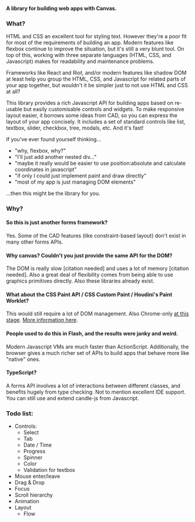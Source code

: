 #### A library for building web apps with Canvas.

### What?
HTML and CSS an excellent tool for styling text. However they're a poor fit for most of the requirements of building an app. Modern features like flexbox continue to improve the situation, but it's still a very blunt tool. On top of this, working with three separate languages (HTML, CSS, and Javascript) makes for readability and maintenance problems.

Frameworks like React and Riot, and/or modern features like shadow DOM at least help you group the HTML, CSS, and Javascript for related parts of your app together, but wouldn't it be simpler just to not use HTML and CSS at all?

This library provides a rich Javascript API for building apps based on re-usable but easily customisable controls and widgets. To make responsive layout easier, it borrows some ideas from CAD, so you can express the layout of your app concisely. It includes a set of standard controls like list, textbox, slider, checkbox, tree, modals, etc. And it's fast!

If you've ever found yourself thinking...
* "why, flexbox, why?"
* "I'll just add another nested div..."
* "maybe it really would be easier to use position:absolute and calculate coordinates in javascript"
* "if only I could just implement paint and draw directly"
* "most of my app is just managing DOM elements"

...then this might be the library for you.

### Why?

#### So this is just another forms framework?
Yes. Some of the CAD features (like constraint-based layout) don't exist in many other forms APIs.

#### Why canvas? Couldn't you just provide the same API for the DOM?
The DOM is really slow [citation needed] and uses a lot of memory [citation needed]. Also a great deal of flexibility comes from being able to use graphics primitives directly. Also these libraries already exist.

#### What about the CSS Paint API / CSS Custom Paint / Houdini's Paint Worklet?
This would still require a lot of DOM management. Also Chrome-only [at this stage](https://caniuse.com/#feat=css-paint-api). [More information here](https://developers.google.com/web/updates/2018/01/paintapi).

#### People used to do this in Flash, and the results were janky and weird.
Modern Javascript VMs are much faster than ActionScript. Additionally, the browser gives a much richer set of APIs to build apps that behave more like "native" ones.

#### TypeScript?
A forms API involves a lot of interactions between different classes, and benefits hugely from type checking. Not to mention excellent IDE support. You can still use and extend candle-js from Javascript.

### Todo list:
* Controls:
  * Select
  * Tab
  * Date / Time
  * Progress
  * Spinner
  * Color
  * Validation for textbox
* Mouse enter/leave
* Drag & Drop
* Focus
* Scroll hierarchy
* Animation
* Layout
  * Flow
